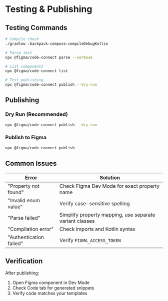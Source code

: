 # Testing & Publishing

## Testing Commands

```bash
# Compile check
./gradlew :backpack-compose:compileDebugKotlin

# Parse test
npx @figma/code-connect parse --verbose

# List components
npx @figma/code-connect list

# Test publishing
npx @figma/code-connect publish --dry-run
```

## Publishing

### Dry Run (Recommended)
```bash
npx @figma/code-connect publish --dry-run
```

### Publish to Figma
```bash
npx @figma/code-connect publish
```

## Common Issues

| Error | Solution |
|-------|----------|
| "Property not found" | Check Figma Dev Mode for exact property name |
| "Invalid enum value" | Verify case-sensitive spelling |
| "Parse failed" | Simplify property mapping, use separate variant classes |
| "Compilation error" | Check imports and Kotlin syntax |
| "Authentication failed" | Verify `FIGMA_ACCESS_TOKEN` |

## Verification

After publishing:
1. Open Figma component in Dev Mode
2. Check Code tab for generated snippets
3. Verify code matches your templates
